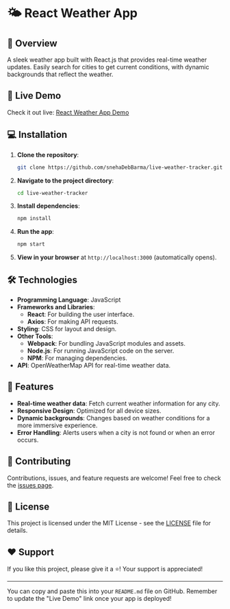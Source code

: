 
# 🌤️ React Weather App

## 📌 Overview

A sleek weather app built with React.js that provides real-time weather updates. Easily search for cities to get current conditions, with dynamic backgrounds that reflect the weather.

## 🔗 Live Demo

Check it out live: [React Weather App Demo](https://your-live-demo-url.com)

## 💻 Installation

1. **Clone the repository**: 
    ```bash
    git clone https://github.com/snehaDebBarma/live-weather-tracker.git
    ```
2. **Navigate to the project directory**:
    ```bash
    cd live-weather-tracker
    ```
3. **Install dependencies**:
    ```bash
    npm install
    ```
4. **Run the app**:
    ```bash
    npm start
    ```
5. **View in your browser** at `http://localhost:3000` (automatically opens).

## 🛠️ Technologies

- **Programming Language**: JavaScript
- **Frameworks and Libraries**:
  - **React**: For building the user interface.
  - **Axios**: For making API requests.
- **Styling**: CSS for layout and design.
- **Other Tools**:
  - **Webpack**: For bundling JavaScript modules and assets.
  - **Node.js**: For running JavaScript code on the server.
  - **NPM**: For managing dependencies.
- **API**: OpenWeatherMap API for real-time weather data.

## 🚀 Features

- **Real-time weather data**: Fetch current weather information for any city.
- **Responsive Design**: Optimized for all device sizes.
- **Dynamic backgrounds**: Changes based on weather conditions for a more immersive experience.
- **Error Handling**: Alerts users when a city is not found or when an error occurs.

## 🤝 Contributing

Contributions, issues, and feature requests are welcome! Feel free to check the [issues page](https://github.com/snehaDebBarma/live-weather-tracker/issues).

## 📄 License

This project is licensed under the MIT License - see the [LICENSE](LICENSE) file for details.

## ❤️ Support

If you like this project, please give it a ⭐! Your support is appreciated!

---

You can copy and paste this into your `README.md` file on GitHub. Remember to update the "Live Demo" link once your app is deployed!
 
 
